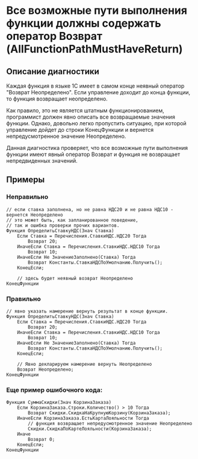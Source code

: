 # Все возможные пути выполнения функции должны содержать оператор Возврат (AllFunctionPathMustHaveReturn)

<!-- Блоки выше заполняются автоматически, не трогать -->
## Описание диагностики
Каждая функция в языке 1С имеет в самом конце неявный оператор "Возврат Неопределено". Если управление доходит до конца функции, то функция возвращает неопределено.

Как правило, это не является штатным функционированием, программист должен явно описать все возвращаемые значения функции. Однако, довольно легко пропустить ситуацию, при которой управление дойдет до строки КонецФункции и вернется непредусмотренное значение Неопределено.

Данная диагностика проверяет, что все возможные пути выполнения функции имеют явный оператор Возврат и функция не возвращает непредвиденных значений.

## Примеры

### Неправильно

```bsl
// если ставка заполнена, но не равна НДС20 и не равна НДС10 - вернется Неопределено
// это может быть, как запланированное поведение, 
// так и ошибка проверки прочих вариантов.
Функция ОпределитьСтавкуНДС(Знач Ставка)
    Если Ставка = Перечисления.СтавкиНДС.НДС20 Тогда
        Возврат 20;
    ИначеЕсли Ставка = Перечисления.СтавкиНДС.НДС10 Тогда
        Возврат 10;
    ИначеЕсли Не ЗначениеЗаполнено(Ставка) Тогда
        Возврат Константы.СтавкаНДСПоУмолчанию.Получить();
    КонецЕсли;
    
    // здесь будет неявный возврат Неопределено
КонецФункции
```

### Правильно

```
// явно указать намерение вернуть результат в конце функции.
Функция ОпределитьСтавкуНДС(Знач Ставка)
    Если Ставка = Перечисления.СтавкиНДС.НДС20 Тогда
        Возврат 20;
    ИначеЕсли Ставка = Перечисления.СтавкиНДС.НДС10 Тогда
        Возврат 10;
    ИначеЕсли Не ЗначениеЗаполнено(Ставка) Тогда
        Возврат Константы.СтавкаНДСПоУмолчанию.Получить();
    КонецЕсли;
    
    // Явно декларируем намерение вернуть Неопределено
    Возврат Неопределено;
КонецФункции
```

### Еще пример ошибочного кода:

```bsl
Функция СуммаСкидки(Знач КорзинаЗаказа)
    Если КорзинаЗаказа.Строки.Количество() > 10 Тогда
        Возврат Скидки.СкидкаНаКрупнуюКорзину(КорзинаЗаказа);
    ИначеЕсли КорзинаЗаказа.ЕстьКартаЛояльности Тогда
        // функция возвращает непредусмотренное значение Неопределено
        Скидки.СкидкаПоКартеЛояльности(КорзинаЗаказа);
    Иначе 
        Возврат 0;
    КонецЕсли;
КонецФункции
```
